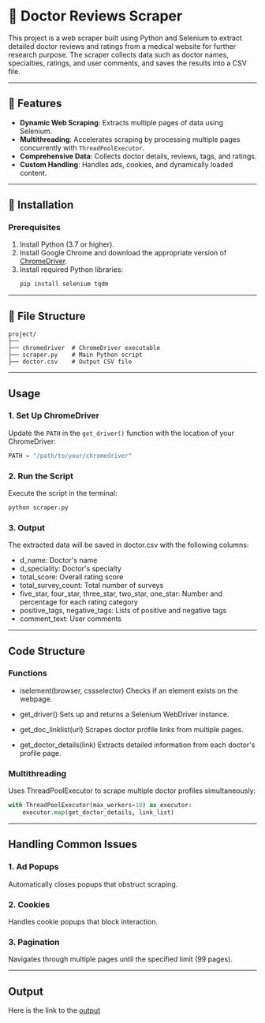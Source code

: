# 🎉 Doctor Reviews Scraper

This project is a web scraper built using Python and Selenium to extract detailed doctor reviews and ratings from a medical website for further research purpose. The scraper collects data such as doctor names, specialties, ratings, and user comments, and saves the results into a CSV file.

---

## 📍 Features
- **Dynamic Web Scraping**: Extracts multiple pages of data using Selenium.
- **Multithreading**: Accelerates scraping by processing multiple pages concurrently with `ThreadPoolExecutor`.
- **Comprehensive Data**: Collects doctor details, reviews, tags, and ratings.
- **Custom Handling**: Handles ads, cookies, and dynamically loaded content.

---

## 🔌 Installation

### Prerequisites
1. Install Python (3.7 or higher).
2. Install Google Chrome and download the appropriate version of [ChromeDriver](https://chromedriver.chromium.org/downloads).
3. Install required Python libraries:
   ```bash
   pip install selenium tqdm

---

## 📄 File Structure
```
project/
├──
├── chromedriver  # ChromeDriver executable
├── scraper.py    # Main Python script
├── doctor.csv    # Output CSV file
```

---

## Usage

### 1. Set Up ChromeDriver  
Update the `PATH` in the `get_driver()` function with the location of your ChromeDriver:
```python
PATH = "/path/to/your/chromedriver"
```

### 2. Run the Script
Execute the script in the terminal:
```bash
python scraper.py
```

### 3. Output
The extracted data will be saved in doctor.csv with the following columns:

- d_name: Doctor's name
- d_speciality: Doctor's specialty
- total_score: Overall rating score
- total_survey_count: Total number of surveys
- five_star, four_star, three_star, two_star, one_star: Number and percentage for each rating category
- positive_tags, negative_tags: Lists of positive and negative tags
- comment_text: User comments

---

## Code Structure

### Functions
- iselement(browser, cssselector)
Checks if an element exists on the webpage.

- get_driver()
Sets up and returns a Selenium WebDriver instance.

- get_doc_linklist(url)
Scrapes doctor profile links from multiple pages.

- get_doctor_details(link)
Extracts detailed information from each doctor's profile page.

### Multithreading
Uses ThreadPoolExecutor to scrape multiple doctor profiles simultaneously:

```python
with ThreadPoolExecutor(max_workers=10) as executor:
    executor.map(get_doctor_details, link_list)
```

---

## Handling Common Issues
### 1. Ad Popups
Automatically closes popups that obstruct scraping.
### 2. Cookies
Handles cookie popups that block interaction.
### 3. Pagination
Navigates through multiple pages until the specified limit (99 pages).

---

## Output
Here is the link to the [output](doctor.csv)
